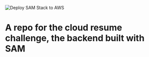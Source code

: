 ![Deploy SAM Stack to AWS](https://github.com/Taity045/CloudResumeChallenge/workflows/Deploy%20SAM%20Stack%20to%20AWS/badge.svg)


#  A repo for the cloud resume challenge, the backend built with SAM
